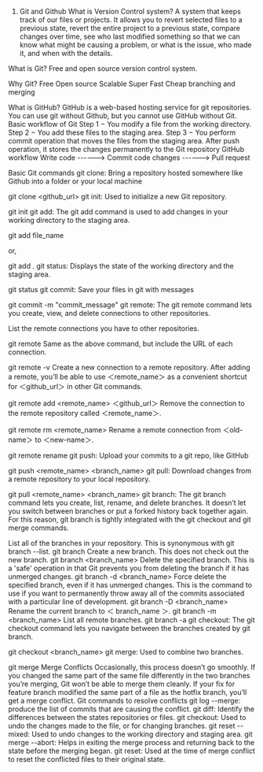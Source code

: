 1. Git and Github
What is Version Control system?
A system that keeps track of our files or projects.
It allows you to revert selected files to a previous state, revert the entire project to a previous state, compare changes over time, see who last modified something so that we can know what might be causing a problem, or what is the issue, who made it, and when with the details.

What is Git?
Free and open source version control system.

Why Git?
Free
Open source
Scalable
Super Fast
Cheap branching and merging

What is GitHub?
GitHub is a web-based hosting service for git repositories.
You can use git without Github, but you cannot use GitHub without Git.
Basic workflow of Git
Step 1 − You modify a file from the working directory.
Step 2 − You add these files to the staging area.
Step 3 − You perform commit operation that moves the files from the staging area. After push operation, it stores the changes permanently to the Git repository
GitHub workflow
Write code ------> Commit code changes ------> Pull request

Basic Git commands
git clone: Bring a repository hosted somewhere like Github into a folder or your local machine

git clone <github_url>
git init: Used to initialize a new Git repository.

git init
git add: The  git add command is used to add changes in your working directory to the staging area.

git add file_name

or,

git add .
git status: Displays the state of the working directory and the staging area.

git status
git commit: Save your files in git with messages

git commit -m "commit_message"
git remote: The git remote command lets you create, view, and delete connections to other repositories.

List the remote connections you have to other repositories.

git remote
Same as the above command, but include the URL of each connection.

git remote -v
Create a new connection to a remote repository. After adding a remote, you’ll be able to use ＜remote_name＞ as a convenient shortcut for ＜github_url＞ in other Git commands.

git remote add <remote_name> ＜github_url＞
Remove the connection to the remote repository called ＜remote_name＞.

git remote rm <remote_name>
Rename a remote connection from ＜old-name＞ to ＜new-name＞.

git remote rename <old-name> <new-name>
git push: Upload your commits to a git repo, like GitHub

git push <remote_name> <branch_name>
git pull: Download changes from a remote repository to your local repository.

git pull <remote_name> <branch_name>
git branch: The git branch command lets you create, list, rename, and delete branches. It doesn’t let you switch between branches or put a forked history back together again. For this reason, git branch is tightly integrated with the git checkout and git merge commands.

List all of the branches in your repository. This is synonymous with git branch --list.
git branch
Create a new branch. This does not check out the new branch.
git branch <branch_name>
Delete the specified branch. This is a 'safe' operation in that Git prevents you from deleting the branch if it has unmerged changes.
git branch -d <branch_name>
Force delete the specified branch, even if it has unmerged changes. This is the command to use if you want to permanently throw away all of the commits associated with a particular line of development.
git branch -D <branch_name>
Rename the current branch to ＜ branch_name ＞.
git branch -m <branch_name>
List all remote branches.
git branch -a
git checkout: The git checkout command lets you navigate between the branches created by git branch.

git checkout <branch_name>
git merge: Used to combine two branches.

git merge <new-feature>
Merge Conflicts
Occasionally, this process doesn’t go smoothly.
If you changed the same part of the same file differently in the two branches you’re merging, Git won’t be able to merge them cleanly. If your fix for feature branch modified the same part of a file as the hotfix branch, you’ll get a merge conflict.
Git commands to resolve conflicts
git log --merge: produce the list of commits that are causing the conflict.
git diff: Identify the differences between the states repositories or files.
git checkout: Used to undo the changes made to the file, or for changing branches.
git reset --mixed: Used to undo changes to the working directory and staging area.
git merge --abort: Helps in exiting the merge process and returning back to the state before the merging began.
git reset: Used at the time of merge conflict to reset the conflicted files to their original state.
 